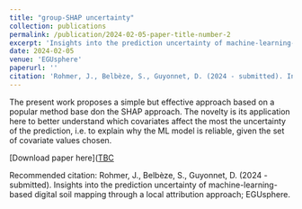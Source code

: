 ```yaml
---
title: "group-SHAP uncertainty"
collection: publications
permalink: /publication/2024-02-05-paper-title-number-2
excerpt: 'Insights into the prediction uncertainty of machine-learning-based digital soil mapping through a local attribution approach'
date: 2024-02-05
venue: 'EGUsphere'
paperurl: ''
citation: 'Rohmer, J., Belbèze, S., Guyonnet, D. (2024 - submitted). Insights into the prediction uncertainty of machine-learning-based digital soil mapping through a local attribution approach; <i>EGUsphere</i>.'
---
```

The present work proposes a simple but effective approach based on a popular method base don the SHAP approach. The novelty is its application here to better understand which covariates affect the most the uncertainty of the prediction, i.e. to explain why the ML model is reliable, given the set of covariate values chosen.

[Download paper here]([TBC](https://egusphere.copernicus.org/preprints/2024/egusphere-2024-323/)

Recommended citation: Rohmer, J., Belbèze, S., Guyonnet, D. (2024 - submitted). Insights into the prediction uncertainty of machine-learning-based digital soil mapping through a local attribution approach; EGUsphere.
